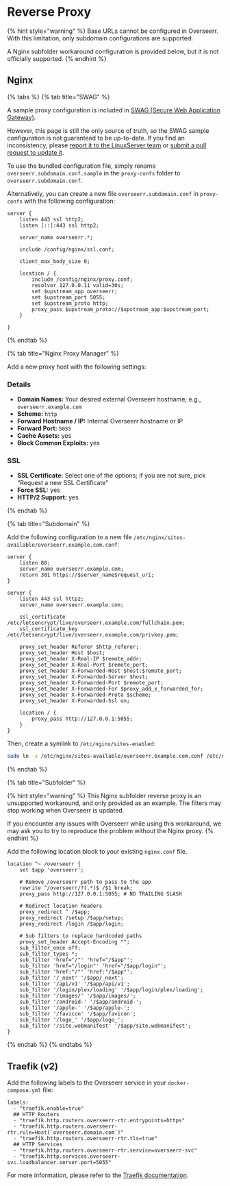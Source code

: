 # Reverse Proxy

{% hint style="warning" %}
Base URLs cannot be configured in Overseerr. With this limitation, only subdomain configurations are supported.

A Nginx subfolder workaround configuration is provided below, but it is not officially supported.
{% endhint %}

## Nginx

{% tabs %}
{% tab title="SWAG" %}

A sample proxy configuration is included in [SWAG (Secure Web Application Gateway)](https://github.com/linuxserver/docker-swag).

However, this page is still the only source of truth, so the SWAG sample configuration is not guaranteed to be up-to-date. If you find an inconsistency, please [report it to the LinuxServer team](https://github.com/linuxserver/reverse-proxy-confs/issues/new) or [submit a pull request to update it](https://github.com/linuxserver/reverse-proxy-confs/pulls).

To use the bundled configuration file, simply rename `overseerr.subdomain.conf.sample` in the `proxy-confs` folder to `overseerr.subdomain.conf`.

Alternatively, you can create a new file `overseerr.subdomain.conf` in `proxy-confs` with the following configuration:

```nginx
server {
    listen 443 ssl http2;
    listen [::]:443 ssl http2;

    server_name overseerr.*;

    include /config/nginx/ssl.conf;

    client_max_body_size 0;

    location / {
        include /config/nginx/proxy.conf;
        resolver 127.0.0.11 valid=30s;
        set $upstream_app overseerr;
        set $upstream_port 5055;
        set $upstream_proto http;
        proxy_pass $upstream_proto://$upstream_app:$upstream_port;
    }

}
```

{% endtab %}

{% tab title="Nginx Proxy Manager" %}

Add a new proxy host with the following settings:

### Details

- **Domain Names:** Your desired external Overseerr hostname; e.g., `overseerr.example.com`
- **Scheme:** `http`
- **Forward Hostname / IP:** Internal Overseerr hostname or IP
- **Forward Port:** `5055`
- **Cache Assets:** yes
- **Block Common Exploits:** yes

### SSL

- **SSL Certificate:** Select one of the options; if you are not sure, pick “Request a new SSL Certificate”
- **Force SSL:** yes
- **HTTP/2 Support:** yes

{% endtab %}

{% tab title="Subdomain" %}

Add the following configuration to a new file `/etc/nginx/sites-available/overseerr.example.com.conf`:

```nginx
server {
    listen 80;
    server_name overseerr.example.com;
    return 301 https://$server_name$request_uri;
}

server {
    listen 443 ssl http2;
    server_name overseerr.example.com;

    ssl_certificate /etc/letsencrypt/live/overseerr.example.com/fullchain.pem;
    ssl_certificate_key /etc/letsencrypt/live/overseerr.example.com/privkey.pem;

    proxy_set_header Referer $http_referer;
    proxy_set_header Host $host;
    proxy_set_header X-Real-IP $remote_addr;
    proxy_set_header X-Real-Port $remote_port;
    proxy_set_header X-Forwarded-Host $host:$remote_port;
    proxy_set_header X-Forwarded-Server $host;
    proxy_set_header X-Forwarded-Port $remote_port;
    proxy_set_header X-Forwarded-For $proxy_add_x_forwarded_for;
    proxy_set_header X-Forwarded-Proto $scheme;
    proxy_set_header X-Forwarded-Ssl on;

    location / {
        proxy_pass http://127.0.0.1:5055;
    }
}
```

Then, create a symlink to `/etc/nginx/sites-enabled`:

```bash
sudo ln -s /etc/nginx/sites-available/overseerr.example.com.conf /etc/nginx/sites-enabled/overseerr.example.com.conf
```

{% endtab %}

{% tab title="Subfolder" %}

{% hint style="warning" %}
This Nginx subfolder reverse proxy is an unsupported workaround, and only provided as an example. The filters may stop working when Overseerr is updated.

If you encounter any issues with Overseerr while using this workaround, we may ask you to try to reproduce the problem without the Nginx proxy.
{% endhint %}

Add the following location block to your existing `nginx.conf` file.

```nginx
location ^~ /overseerr {
    set $app 'overseerr';

    # Remove /overseerr path to pass to the app
    rewrite ^/overseerr/?(.*)$ /$1 break;
    proxy_pass http://127.0.0.1:5055; # NO TRAILING SLASH

    # Redirect location headers
    proxy_redirect ^ /$app;
    proxy_redirect /setup /$app/setup;
    proxy_redirect /login /$app/login;

    # Sub filters to replace hardcoded paths
    proxy_set_header Accept-Encoding "";
    sub_filter_once off;
    sub_filter_types *;
    sub_filter 'href="/"' 'href="/$app"';
    sub_filter 'href="/login"' 'href="/$app/login"';
    sub_filter 'href:"/"' 'href:"/$app"';
    sub_filter '/_next' '/$app/_next';
    sub_filter '/api/v1' '/$app/api/v1';
    sub_filter '/login/plex/loading' '/$app/login/plex/loading';
    sub_filter '/images/' '/$app/images/';
    sub_filter '/android-' '/$app/android-';
    sub_filter '/apple-' '/$app/apple-';
    sub_filter '/favicon' '/$app/favicon';
    sub_filter '/logo_' '/$app/logo_';
    sub_filter '/site.webmanifest' '/$app/site.webmanifest';
}
```

{% endtab %}
{% endtabs %}

## Traefik (v2)

Add the following labels to the Overseerr service in your `docker-compose.yml` file:

```text
labels:
  - "traefik.enable=true"
  ## HTTP Routers
  - "traefik.http.routers.overseerr-rtr.entrypoints=https"
  - "traefik.http.routers.overseerr-rtr.rule=Host(`overseerr.domain.com`)"
  - "traefik.http.routers.overseerr-rtr.tls=true"
  ## HTTP Services
  - "traefik.http.routers.overseerr-rtr.service=overseerr-svc"
  - "traefik.http.services.overseerr-svc.loadbalancer.server.port=5055"
```

For more information, please refer to the [Traefik documentation](https://doc.traefik.io/traefik/user-guides/docker-compose/basic-example/).
